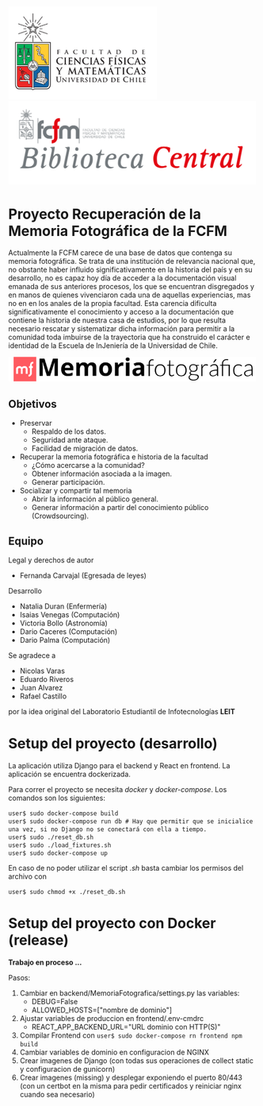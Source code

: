 <img src="uchile_fcfm.svg" width="300px"/>

<img width="500px" src="frontend/public/assets/bcentral.svg" />

# Proyecto Recuperación de la Memoria Fotográfica de la FCFM

Actualmente la FCFM carece de una base de datos que contenga su memoria fotográfica. Se trata de una institución de relevancia nacional que, no obstante haber influido significativamente en la historia del país y en su desarrollo, no es capaz hoy día de acceder a la documentación visual emanada de sus anteriores procesos, los que se encuentran disgregados y en manos de quienes vivenciaron cada una de aquellas experiencias, mas no en en los anales de la propia facultad. Esta carencia dificulta significativamente el conocimiento y acceso a la documentación que contiene la historia de nuestra casa de estudios, por lo que resulta necesario rescatar y sistematizar dicha información para permitir a la comunidad toda imbuirse de la trayectoria que ha construido el carácter e identidad de la Escuela de InJeniería de la Universidad de Chile.

<img width="500px" src="frontend/public/assets/logoExt.svg" />

## Objetivos

* Preservar
  * Respaldo de los datos.
  * Seguridad ante ataque.
  * Facilidad de migración de datos.
* Recuperar la memoria fotográfica e historia de la facultad
  * ¿Cómo acercarse a la comunidad?
  * Obtener información asociada a la imagen.
  * Generar participación.
* Socializar y compartir tal memoria
  * Abrir la información al público general.
  * Generar información a partir del conocimiento público (Crowdsourcing).

## Equipo

Legal y derechos de autor
  - Fernanda Carvajal (Egresada de leyes) 

Desarrollo
  - Natalia Duran (Enfermería)
  - Isaias Venegas (Computación)
  - Victoria Bollo (Astronomía)
  - Dario Caceres (Computación)
  - Dario Palma (Computación)

Se agradece a
- Nicolas Varas
- Eduardo Riveros
- Juan Alvarez
- Rafael Castillo

por la idea original del Laboratorio Estudiantil de Infotecnologías **LEIT**

# Setup del proyecto (desarrollo)

La aplicación utiliza Django para el backend y React en frontend. La aplicación se encuentra dockerizada.

Para correr el proyecto se necesita *docker* y *docker-compose*. Los comandos son los siguientes:

```
user$ sudo docker-compose build
user$ sudo docker-compose run db # Hay que permitir que se inicialice una vez, si no Django no se conectará con ella a tiempo.
user$ sudo ./reset_db.sh
user$ sudo ./load_fixtures.sh
user$ sudo docker-compose up
```

En caso de no poder utilizar el script *.sh* basta cambiar los permisos del archivo con
```
user$ sudo chmod +x ./reset_db.sh
```

# Setup del proyecto con Docker (release)

**Trabajo en proceso ...**

Pasos:
1. Cambiar en backend/MemoriaFotografica/settings.py las variables:
    * DEBUG=False
    * ALLOWED_HOSTS=["nombre de dominio"]
2. Ajustar variables de produccion en frontend/.env-cmdrc
    * REACT_APP_BACKEND_URL="URL dominio con HTTP(S)"
3. Compilar Frontend con `user$ sudo docker-compose rn frontend npm build`
4. Cambiar variables de dominio en configuracion de NGINX
5. Crear imagenes de Django (con todas sus operaciones de collect static y configuracion de gunicorn)
6. Crear imagenes (missing) y desplegar exponiendo el puerto 80/443 (con un certbot en la misma para pedir certificados y reiniciar nginx cuando sea necesario)